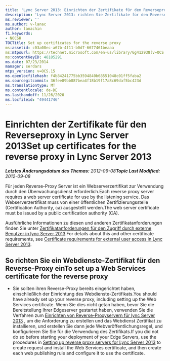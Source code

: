 ```yaml
---
title: 'Lync Server 2013: Einrichten der Zertifikate für den Reverseproxy'
description: 'Lync Server 2013: richten Sie Zertifikate für den Reverse-Proxy ein.'
ms.reviewer: ''
ms.author: v-lanac
author: lanachin
f1.keywords:
- NOCSH
TOCTitle: Set up certificates for the reverse proxy
ms:assetid: c03a08ec-a67b-4f11-b0d7-6677461beaaa
ms:mtpsurl: https://technet.microsoft.com/en-us/library/Gg412938(v=OCS.15)
ms:contentKeyID: 48185291
ms.date: 07/23/2014
manager: serdars
mtps_version: v=OCS.15
ms.openlocfilehash: f4b84241775bb3594840b68551048c01ff5faba2
ms.sourcegitcommit: 36fee89bb887bea4f18b19f17a8c69daf5bc423d
ms.translationtype: MT
ms.contentlocale: de-DE
ms.lasthandoff: 11/26/2020
ms.locfileid: "49441746"
---
```

# <a name="set-up-certificates-for-the-reverse-proxy-in-lync-server-2013"></a><span data-ttu-id="f166b-103">Einrichten der Zertifikate für den Reverseproxy in Lync Server 2013</span><span class="sxs-lookup"><span data-stu-id="f166b-103">Set up certificates for the reverse proxy in Lync Server 2013</span></span>

<div data-xmlns="http://www.w3.org/1999/xhtml">

<div class="topic" data-xmlns="http://www.w3.org/1999/xhtml" data-msxsl="urn:schemas-microsoft-com:xslt" data-cs="https://msdn.microsoft.com/">

<div data-asp="https://msdn2.microsoft.com/asp">



</div>

<div id="mainSection">

<div id="mainBody"><span data-ttu-id="f166b-104">

<span> </span></span><span class="sxs-lookup"><span data-stu-id="f166b-104">

<span> </span></span></span>

<span data-ttu-id="f166b-105">_**Letztes Änderungsdatum des Themas:** 2012-09-08_</span><span class="sxs-lookup"><span data-stu-id="f166b-105">_**Topic Last Modified:** 2012-09-08_</span></span>

<span data-ttu-id="f166b-106">Für jeden Reverse-Proxy Server ist ein Webserverzertifikat zur Verwendung durch den Überwachungsdienst erforderlich.</span><span class="sxs-lookup"><span data-stu-id="f166b-106">Each reverse proxy server requires a web server certificate for use by the listening service.</span></span> <span data-ttu-id="f166b-107">Das Webserverzertifikat muss von einer öffentlichen Zertifizierungsstelle (Certification Authority, ca) ausgestellt werden.</span><span class="sxs-lookup"><span data-stu-id="f166b-107">The web server certificate must be issued by a public certification authority (CA).</span></span>

<span data-ttu-id="f166b-108">Ausführliche Informationen zu diesen und anderen Zertifikatanforderungen finden Sie unter [Zertifikatanforderungen für den Zugriff durch externe Benutzer in lync Server 2013](lync-server-2013-certificate-requirements-for-external-user-access.md).</span><span class="sxs-lookup"><span data-stu-id="f166b-108">For details about this and other certificate requirements, see [Certificate requirements for external user access in Lync Server 2013](lync-server-2013-certificate-requirements-for-external-user-access.md).</span></span>

<div>

## <a name="to-set-up-a-web-services-certificate-for-the-reverse-proxy"></a><span data-ttu-id="f166b-109">So richten Sie ein Webdienste-Zertifikat für den Reverse-Proxy ein</span><span class="sxs-lookup"><span data-stu-id="f166b-109">To set up a Web Services certificate for the reverse proxy</span></span>

  - <span data-ttu-id="f166b-110">Sie sollten ihren Reverse-Proxy bereits eingerichtet haben, einschließlich der Einrichtung des Webdienste-Zertifikats.</span><span class="sxs-lookup"><span data-stu-id="f166b-110">You should have already set up your reverse proxy, including setting up the Web Services certificate.</span></span> <span data-ttu-id="f166b-111">Wenn Sie dies nicht getan haben, bevor Sie die Bereitstellung Ihrer Edgeserver gestartet haben, verwenden Sie die Verfahren zum [Einrichten von Reverse-Proxyservern für lync Server 2013](lync-server-2013-setting-up-reverse-proxy-servers.md) , um die Anforderung zu erstellen und das Webdienst Zertifikat zu installieren, und erstellen Sie dann jede Webveröffentlichungsregel, und konfigurieren Sie Sie für die Verwendung des Zertifikats.</span><span class="sxs-lookup"><span data-stu-id="f166b-111">If you did not do so before starting your deployment of your Edge Servers, use the procedures in [Setting up reverse proxy servers for Lync Server 2013](lync-server-2013-setting-up-reverse-proxy-servers.md) to create request and install the Web Services certificate, and then create each web publishing rule and configure it to use the certificate.</span></span>

<span data-ttu-id="f166b-112"></div>

</div>

<span> </span>

</div>

</div>

</span><span class="sxs-lookup"><span data-stu-id="f166b-112"></div>

</div>

<span> </span>

</div>

</div>

</span></span></div>

